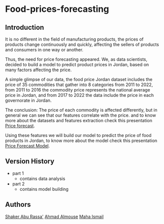 ﻿# Food-prices-forecasting
 
## Introduction

It is no different in the field of manufacturing products, the prices of
products change continuously and quickly, affecting the sellers of
products and consumers in one way or another.

Thus, the need for price forecasting appeared. We, as data scientists,
decided to build a model to predict product prices in Jordan, based on
many factors affecting the price.

A simple glimpse of our data, the food price Jordan dataset includes
the price of 35 commodities that gather into 8 categories from 2011 to
2022, from 2011 to 2016 the commodity price represents the national
average price in Jordan, and from 2017 to 2022 the data include the
price in each governorate in Jordan.

The conclusion: The price of each commodity is affected differently,
but in general we can see that our features correlate with the price.
and to know more about the datasets and features extraction check
this presentation [Price forecast](https://www.canva.com/design/DAFauT3Z0b0/iuoXBO1OcW9wM82iO6mPjA/view?utm_content=DAFauT3Z0b0&utm_campaign=designshare&utm_medium=link&utm_source=publishsharelink).

Using these features we will build our model to predict the price of
food products in Jordan, to know more about the model check this
presentation [Price Forecast Model](https://www.canva.com/design/DAFcLA_uZsk/TM_dyLG8LRTAhjv2w0RZWw/view?utm_content=DAFcLA_uZsk&utm_campaign=designshare&utm_medium=link&utm_source=publishsharelink).

## Version History

* part 1 
    * contains data analysis 
* part 2 
    * contains model building  

## Authors

 [Shaker Abu Rassa'](https://www.linkedin.com/in/shaker-abu-rassa)
 [Ahmad Almouse](https://www.linkedin.com/in/ahmadalmousa2000)
 [Maha Ismail](https://www.linkedin.com/in/maha-ismail-35a553213)
